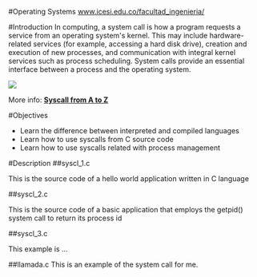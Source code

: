 #Operating Systems www.icesi.edu.co/facultad_ingenieria/

#Introduction
In computing, a system call is how a program requests a service from an operating system's kernel. This may include hardware-related services (for example, accessing a hard disk drive), creation and execution of new processes, and communication with integral kernel services such as process scheduling. System calls provide an essential interface between a process and the operating system.

![][1]

<!--  
More info: [**syscalls from A to Z**](http://www.linux.org/threads/the-linux-kernel-intro-to-system-calls.5611/)
-->
More info: [**Syscall from A to Z**][linuxorg-syscalls]

#Objectives
* Learn the difference between interpreted and compiled languages
* Learn how to use syscalls from C source code
* Learn how to use syscalls related with process management

#Description
##syscl_1.c

This is the source code of a hello world application written in C language

##syscl_2.c

This is the source code of a basic application that employs the getpid() system call to return its 
process id

##syscl_3.c

This example is ...


[linuxorg-syscalls]: http://www.linux.org/threads/the-linux-kernel-intro-to-system-calls.5611

[1]: http://duartes.org/gustavo/blog/img/os/syscallExit.png

##llamada.c 
This is an example of the system call for me.

